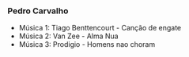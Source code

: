 ### Pedro Carvalho
- Música 1: Tiago Benttencourt  - Canção de engate
- Música 2: Van Zee - Alma Nua
- Música 3: Prodigio - Homens nao choram